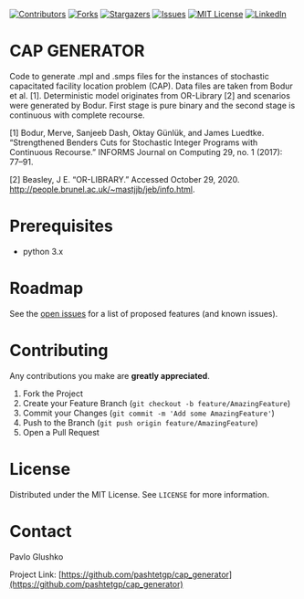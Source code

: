 [![Contributors][contributors-shield]][contributors-url]
[![Forks][forks-shield]][forks-url]
[![Stargazers][stars-shield]][stars-url]
[![Issues][issues-shield]][issues-url]
[![MIT License][license-shield]][license-url]
[![LinkedIn][linkedin-shield]][linkedin-url]

# CAP GENERATOR

Code to generate .mpl and .smps files for the instances of stochastic capacitated facility location problem (CAP).
Data files are taken from Bodur et al. [1]. Deterministic model originates from OR-Library [2] and scenarios
were generated by Bodur. First stage is pure binary and the second stage is continuous with complete recourse.

[1] Bodur, Merve, Sanjeeb Dash, Oktay Günlük, and James Luedtke. “Strengthened Benders Cuts for Stochastic Integer Programs with Continuous Recourse.” INFORMS Journal on Computing 29, no. 1 (2017): 77–91.

[2] Beasley, J E. “OR-LIBRARY.” Accessed October 29, 2020. http://people.brunel.ac.uk/~mastjjb/jeb/info.html.

# Prerequisites
* python 3.x

<!-- ROADMAP -->
# Roadmap

See the [open issues](https://github.com/pashtetgp/optconvert/issues) for a list of proposed features (and known issues).

<!-- CONTRIBUTING -->
# Contributing

Any contributions you make are **greatly appreciated**.

1. Fork the Project
2. Create your Feature Branch (`git checkout -b feature/AmazingFeature`)
3. Commit your Changes (`git commit -m 'Add some AmazingFeature'`)
4. Push to the Branch (`git push origin feature/AmazingFeature`)
5. Open a Pull Request

<!-- LICENSE -->
# License

Distributed under the MIT License. See `LICENSE` for more information.

<!-- CONTACT -->
# Contact

Pavlo Glushko

Project Link: [https://github.com/pashtetgp/cap_generator](https://github.com/pashtetgp/cap_generator)

<!-- MARKDOWN LINKS & IMAGES -->
<!-- https://www.markdownguide.org/basic-syntax/#reference-style-links -->
[contributors-shield]: https://img.shields.io/github/contributors/pashtetgp/optconvert.svg?style=flat-square
[contributors-url]: https://github.com/pashtetgp/optconvert/graphs/contributors
[forks-shield]: https://img.shields.io/github/forks/pashtetgp/optconvert.svg?style=flat-square
[forks-url]: https://github.com/pashtetgp/optconvert/network/members
[stars-shield]: https://img.shields.io/github/stars/pashtetgp/optconvert.svg?style=flat-square
[stars-url]: https://github.com/pashtetgp/optconvert/stargazers
[issues-shield]: https://img.shields.io/github/issues/pashtetgp/optconvert.svg?style=flat-square
[issues-url]: https://github.com/pashtetgp/optconvert/issues
[license-shield]: https://img.shields.io/github/license/pashtetgp/optconvert.svg?style=flat-square
[license-url]: https://github.com/pashtetgp/optconvert/blob/master/LICENSE.txt
[linkedin-shield]: https://img.shields.io/badge/-LinkedIn-black.svg?style=flat-square&logo=linkedin&colorB=555
[linkedin-url]: https://linkedin.com/in/pavloglushko